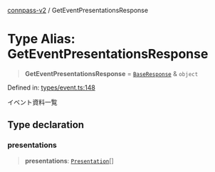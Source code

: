 [connpass-v2](../wiki/globals) / GetEventPresentationsResponse

# Type Alias: GetEventPresentationsResponse

> **GetEventPresentationsResponse** = [`BaseResponse`](../wiki/TypeAlias.BaseResponse) & `object`

Defined in: [types/event.ts:148](https://github.com/ryohidaka/node-connpass/blob/498bb7569eeb752a9c8dac2ec862504840e66957/src/types/event.ts#L148)

イベント資料一覧

## Type declaration

### presentations

> **presentations**: [`Presentation`](../wiki/TypeAlias.Presentation)[]
